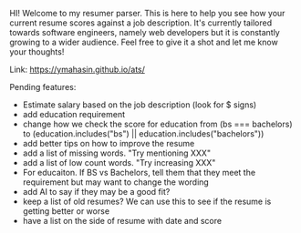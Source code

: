 HI! Welcome to my resumer parser. This is here to help you see how your current resume scores against a job description. It's currently tailored towards software engineers, namely web developers but it is constantly growing to a wider audience. Feel free to give it a shot and let me know your thoughts!

Link: https://ymahasin.github.io/ats/

Pending features:

- Estimate salary based on the job description (look for $ signs)
- add education requirement
- change how we check the score for education from (bs === bachelors) to (education.includes("bs") || education.includes("bachelors"))
- add better tips on how to improve the resume
- add a list of missing words. "Try mentioning XXX"
- add a list of low count words. "Try increasing XXX"
- For educaiton. If BS vs Bachelors, tell them that they meet the requirement but may want to change the wording
- add AI to say if they may be a good fit?
- keep a list of old resumes? We can use this to see if the resume is getting better or worse
- have a list on the side of resume with date and score
